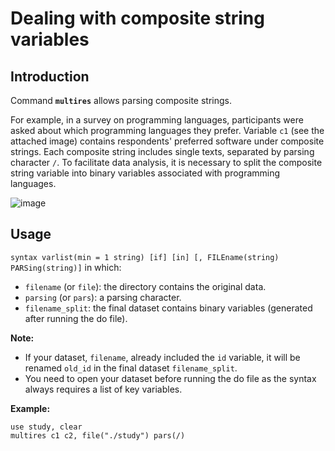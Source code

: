 # Dealing with composite string variables

## Introduction

Command **``multires``** allows parsing composite strings.  

For example, in a survey on programming languages, participants were asked about which programming languages they prefer. Variable ``c1`` (see the attached image) contains respondents' preferred software under composite strings. Each composite string includes single texts, separated by parsing character ``/``. To facilitate data analysis, it is necessary to split the composite string variable into binary variables associated with programming languages.

![image](https://user-images.githubusercontent.com/60907709/156554106-322f1ec6-5fa3-4d8d-9aae-ecb1056d7f94.png)


## Usage
``syntax varlist(min = 1 string) [if] [in] [, FILEname(string) PARSing(string)]`` in which:
- ``filename`` (or ``file``): the directory contains the original data. 
- ``parsing`` (or ``pars``): a parsing character.
- `filename_split`: the final dataset contains binary variables (generated after running the do file).

**Note:**
- If your dataset, `filename`, already included the ``id`` variable, it will be renamed ``old_id`` in the final dataset `filename_split`.
- You need to open your dataset before running the do file as the syntax always requires a list of key variables.

**Example:**
```
use study, clear
multires c1 c2, file("./study") pars(/)
```
